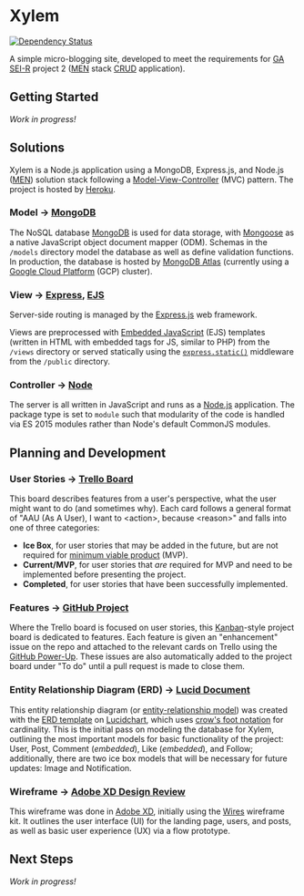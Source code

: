 # Xylem

[![Dependency Status][27]][28]

A simple micro-blogging site, developed to meet the requirements for
[GA SEI-R][4] project 2 ([MEN][13] stack [CRUD][12] application).

## Getting Started

_Work in progress!_

<!-- TODO: Write out tutorial for deployed app. -->

<!-- TODO: Add screenshots with annotations to explain the UI. -->

<!-- TODO: Write out tutorial for local installation. -->

## Solutions

Xylem is a Node.js application using a MongoDB, Express.js, and Node.js
([MEN][13]) solution stack following a [Model-View-Controller][22] (MVC) 
pattern. The project is hosted by [Heroku][20].

### Model &rarr; [MongoDB][18]

The NoSQL database [MongoDB][18] is used for data storage, with [Mongoose][19] 
as a native JavaScript object document mapper (ODM). Schemas in the `/models` 
directory model the database as well as define validation functions. In 
production, the database is hosted by [MongoDB Atlas][17] (currently using a 
[Google Cloud Platform][21] (GCP) cluster).

### View &rarr; [Express][25], [EJS][23]

Server-side routing is managed by the [Express.js][25] web framework.

Views are preprocessed with [Embedded JavaScript][23] (EJS) templates (written 
in HTML with embedded tags for JS, similar to PHP) from the `/views` directory 
or served statically using the [`express.static()`][24] middleware from the `/public` directory.

### Controller &rarr; [Node][26]

The server is all written in JavaScript and runs as a [Node.js][26] 
application. The package type is set to `module` such that modularity of the 
code is handled via ES 2015 modules rather than Node's default CommonJS modules.

## Planning and Development

### User Stories &rarr; [Trello Board][3]

This board describes features from a user's perspective, what the user might 
want to do (and sometimes why). Each card follows a general format of "AAU (As 
A User), I want to &lt;action&gt;, because &lt;reason&gt;" and falls into one 
of three categories:
 -  **Ice Box**, for user stories that may be added in the future, but are not 
    required for [minimum viable product][8] (MVP).
 -  **Current/MVP**, for user stories that _are_ required for MVP and need to
    be implemented before presenting the project.
 -  **Completed**, for user stories that have been successfully implemented.

### Features &rarr; [GitHub Project][14]

Where the Trello board is focused on user stories, this [Kanban][15]-style 
project board is dedicated to features. Each feature is given an "enhancement" 
issue on the repo and attached to the relevant cards on Trello using the 
[GitHub Power-Up][16]. These issues are also automatically added to the project 
board under "To do" until a pull request is made to close them.

### Entity Relationship Diagram (ERD) &rarr; [Lucid Document][1]

This entity relationship diagram (or [entity-relationship model][9]) was 
created with the [ERD template][5] on [Lucidchart][6], which uses [crow's foot 
notation][7] for cardinality. This is the initial pass on modeling the database 
for Xylem, outlining the most important models for basic functionality of the 
project: User, Post, Comment (_embedded_), Like (_embedded_), and Follow; 
additionally, there are two ice box models that will be necessary for future 
updates: Image and Notification.

### Wireframe &rarr; [Adobe XD Design Review][2]

This wireframe was done in [Adobe XD][11], initially using the [Wires][10] 
wireframe kit. It outlines the user interface (UI) for the landing page, users, 
and posts, as well as basic user experience (UX) via a flow prototype.

## Next Steps

_Work in progress!_

<!-- TODO: Write out planned updates. -->

<!-- TODO: Link to open issues for planned features. -->

[1]:  https://lucid.app/lucidchart/62a36a47-96ac-4762-8948-601caa338a2e/view
[2]:  https://xd.adobe.com/view/ab09d4da-ca19-40d8-8613-9f7ef9647524-fe5a
[3]:  https://trello.com/b/pjzGxOWG
[4]:  https://generalassemb.ly/education/software-engineering-immersive/seattle
[5]:  https://www.lucidchart.com/pages/templates/erd/lucidchart-erd-crows-foot
[6]:  https://lucid.app/
[7]:  https://vertabelo.com/blog/crow-s-foot-notation/
[8]:  https://en.wikipedia.org/wiki/Minimum_viable_product
[9]:  https://en.wikipedia.org/wiki/Entity%E2%80%93relationship_model
[10]: https://www.behance.net/gallery/55462459/Wires-wireframe-kits-for-Adobe-XD
[11]: https://www.adobe.com/products/xd.html
[12]: https://en.wikipedia.org/wiki/Create,_read,_update_and_delete
[13]: https://en.wikipedia.org/wiki/MEAN_(solution_stack)
[14]: https://github.com/users/una-ada/projects/3
[15]: https://en.wikipedia.org/wiki/Kanban_(development)
[16]: https://trello.com/power-ups/55a5d916446f517774210004/github
[17]: https://www.mongodb.com/cloud/atlas
[18]: https://www.mongodb.com/
[19]: https://mongoosejs.com/
[20]: http://heroku.com/home
[21]: https://cloud.google.com/
[22]: https://en.wikipedia.org/wiki/Model%E2%80%93view%E2%80%93controller
[23]: https://ejs.co/
[24]: https://expressjs.com/en/starter/static-files.html
[25]: https://expressjs.com/
[26]: https://nodejs.org/en/
[27]: https://status.david-dm.org/gh/una-ada/Xylem.svg
[28]: https://david-dm.org/una-ada/Xylem